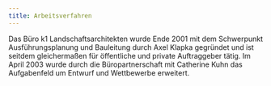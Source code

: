 ```yaml
---
title: Arbeitsverfahren
---
```


Das Büro k1 Landschaftsarchitekten wurde Ende 2001 mit dem Schwerpunkt Ausführungsplanung und Bauleitung durch Axel Klapka
gegründet und ist seitdem gleichermaßen für öffentliche und private Auftraggeber tätig. Im April 2003 wurde durch die Büropartnerschaft mit Catherine Kuhn das Aufgabenfeld um Entwurf und Wettbewerbe erweitert.
